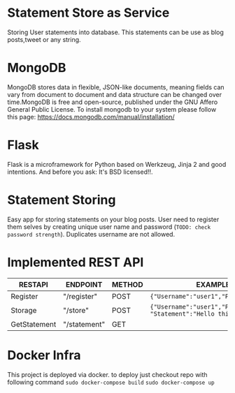 # Statement Store as Service
  Storing User statements into database. This statements can be use as blog posts,tweet or any string.
 
# MongoDB
  MongoDB stores data in flexible, JSON-like documents, meaning fields can vary from document to document and data structure can be changed over time.MongoDB is free and open-source, published under the GNU Affero General Public License. To install mongodb to your system please follow this page: https://docs.mongodb.com/manual/installation/

# Flask
  Flask is a microframework for Python based on Werkzeug, Jinja 2 and good intentions. And before you ask: It's BSD licensed!!.

# Statement Storing
Easy app for storing statements on your blog posts. User need to register them selves by creating unique user name 
and password (`TODO: check password strength`). Duplicates username are not allowed. 


# Implemented REST API

| RESTAPI       | ENDPOINT    | METHOD | EXAMPLE DATA |
| ------------- | ----------- | ------ |    ------    |
| Register      | "/register" | POST   | `{"Username":"user1","Password":"test123"}` |
| Storage       | "/store"    | POST   | `{"Username":"user1","Password":"test123", "Statement":"Hello this is my blog"}` |
| GetStatement  | "/statement"| GET    | |


# Docker Infra
This project is deployed via docker. to deploy just checkout repo with following command
`sudo docker-compose build`
`sudo docker-compose up`

